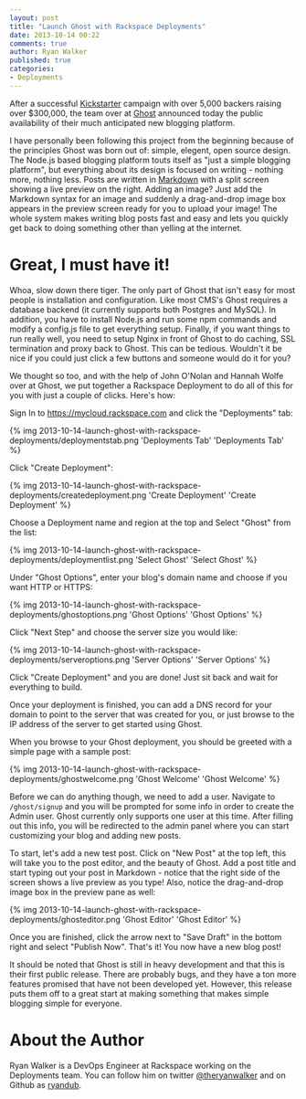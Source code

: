 ```yaml
---
layout: post
title: "Launch Ghost with Rackspace Deployments"
date: 2013-10-14 00:22
comments: true
author: Ryan Walker
published: true
categories:
- Deployments
---
```


After a successful [Kickstarter](http://www.kickstarter.com/projects/johnonolan/ghost-just-a-blogging-platform) campaign with over 5,000 backers raising over $300,000, the team over at [Ghost](http://ghost.org) announced today the public availability of their much anticipated new blogging platform.

I have personally been following this project from the beginning because of the principles Ghost was born out of: simple, elegent, open source design. The Node.js based blogging platform touts itself as "just a simple blogging platform", but everything about its design is focused on writing - nothing more, nothing less. Posts are written in [Markdown](http://daringfireball.net/markdown) with a split screen showing a live preview on the right. Adding an image? Just add the Markdown syntax for an image and suddenly a drag-and-drop image box appears in the preview screen ready for you to upload your image! The whole system makes writing blog posts fast and easy and lets you quickly get back to doing something other than yelling at the internet. <!--more-->

# Great, I must have it!

Whoa, slow down there tiger. The only part of Ghost that isn't easy for most people is installation and configuration. Like most CMS's Ghost requires a database backend (it currently supports both Postgres and MySQL). In addition, you have to install Node.js and run some npm commands and modify a config.js file to get everything setup. Finally, if you want things to run really well, you need to setup Nginx in front of Ghost to do caching, SSL termination and proxy back to Ghost. This can be tedious. Wouldn't it be nice if you could just click a few buttons and someone would do it for you? 

We thought so too, and with the help of John O'Nolan and Hannah Wolfe over at Ghost, we put together a Rackspace Deployment to do all of this for you with just a couple of clicks. Here's how:

Sign In to https://mycloud.rackspace.com and click the "Deployments" tab:

{% img 2013-10-14-launch-ghost-with-rackspace-deployments/deploymentstab.png 'Deployments Tab' 'Deployments Tab' %}

Click "Create Deployment":

{% img 2013-10-14-launch-ghost-with-rackspace-deployments/createdeployment.png 'Create Deployment' 'Create Deployment' %}

Choose a Deployment name and region at the top and Select "Ghost" from the list:

{% img 2013-10-14-launch-ghost-with-rackspace-deployments/deploymentlist.png 'Select Ghost' 'Select Ghost' %}

Under "Ghost Options", enter your blog's domain name and choose if you want HTTP or HTTPS:

{% img 2013-10-14-launch-ghost-with-rackspace-deployments/ghostoptions.png 'Ghost Options' 'Ghost Options' %}

Click "Next Step" and choose the server size you would like:

{% img 2013-10-14-launch-ghost-with-rackspace-deployments/serveroptions.png 'Server Options' 'Server Options' %}

Click "Create Deployment" and you are done! Just sit back and wait for everything to build.

Once your deployment is finished, you can add a DNS record for your domain to point to the server that was created for you, or just browse to the IP address of the server to get started using Ghost.

When you browse to your Ghost deployment, you should be greeted with a simple page with a sample post:

{% img 2013-10-14-launch-ghost-with-rackspace-deployments/ghostwelcome.png 'Ghost Welcome' 'Ghost Welcome' %}

Before we can do anything though, we need to add a user. Navigate to ```/ghost/signup``` and you will be prompted for some info in order to create the Admin user. Ghost currently only supports one user at this time. After filling out this info, you will be redirected to the admin panel where you can start customizing your blog and adding new posts.

To start, let's add a new test post. Click on "New Post" at the top left, this will take you to the post editor, and the beauty of Ghost. Add a post title and start typing out your post in Markdown - notice that the right side of the screen shows a live preview as you type! Also, notice the drag-and-drop image box in the preview pane as well:

{% img 2013-10-14-launch-ghost-with-rackspace-deployments/ghosteditor.png 'Ghost Editor' 'Ghost Editor' %}

Once you are finished, click the arrow next to "Save Draft" in the bottom right and select "Publish Now". That's it! You now have a new blog post!

It should be noted that Ghost is still in heavy development and that this is their first public release. There are probably bugs, and they have a ton more features promised that have not been developed yet. However, this release puts them off to a great start at making something that makes simple blogging simple for everyone.

# About the Author
Ryan Walker is a DevOps Engineer at Rackspace working on the Deployments team. You can follow him on twitter [@theryanwalker](http://twitter.com/theryanwalker) and on Github as [ryandub](https://github.com/ryandub).
